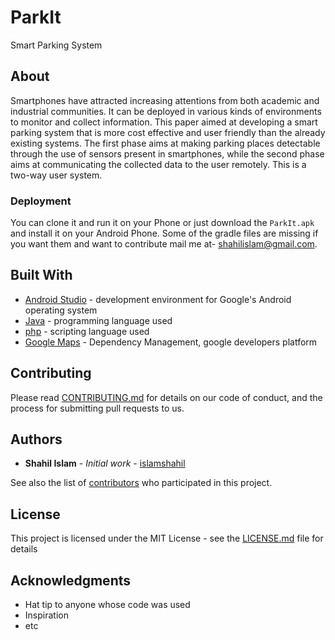 # ParkIt

Smart Parking System 


## About

Smartphones have attracted increasing attentions from both academic and industrial communities. It can be deployed in various kinds of environments to monitor and collect information. This paper aimed at developing a smart parking system that is more cost effective and user friendly than the already existing systems. The first phase aims at making parking places detectable through the use of sensors present in smartphones, while the second phase aims at communicating the collected data to the user remotely. This is a two-way user system.

### Deployment

You can clone it and run it on your Phone or just download the ```ParkIt.apk``` and install it on your Android Phone.
Some of the gradle files are missing if you want them and want to contribute mail me at- shahilislam@gmail.com.


## Built With

* [Android Studio](https://developer.android.com/studio/) - development environment for Google's Android operating system
* [Java](https://www.java.com/en/download/) - programming language used
* [php](http://php.net/manual/en/intro-whatis.php) - scripting language used
* [Google Maps](https://developers.google.com/maps/documentation/) - Dependency Management, google developers platform


## Contributing

Please read [CONTRIBUTING.md](https://github.com/islamshahil/ParkIt/blob/master/CONTRIBUTING.md) for details on our code of conduct, and the process for submitting pull requests to us.


## Authors

* **Shahil Islam** - *Initial work* - [islamshahil](https://github.com/islamshahil)

See also the list of [contributors](https://github.com/islamshahil/ParkIt/graphs/contributors) who participated in this project.


## License

This project is licensed under the MIT License - see the [LICENSE.md](https://github.com/islamshahil/ParkIt/blob/master/LICENSE) file for details


## Acknowledgments

* Hat tip to anyone whose code was used
* Inspiration
* etc
